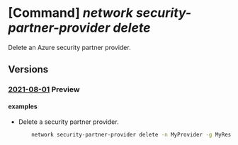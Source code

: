 # [Command] _network security-partner-provider delete_

Delete an Azure security partner provider.

## Versions

### [2021-08-01](/Resources/mgmt-plane/L3N1YnNjcmlwdGlvbnMve30vcmVzb3VyY2Vncm91cHMve30vcHJvdmlkZXJzL21pY3Jvc29mdC5uZXR3b3JrL3NlY3VyaXR5cGFydG5lcnByb3ZpZGVycy97fQ==/2021-08-01.xml) **Preview**

<!-- mgmt-plane /subscriptions/{}/resourcegroups/{}/providers/microsoft.network/securitypartnerproviders/{} 2021-08-01 -->

#### examples

- Delete a security partner provider.
    ```bash
        network security-partner-provider delete -n MyProvider -g MyResourceGroup
    ```
